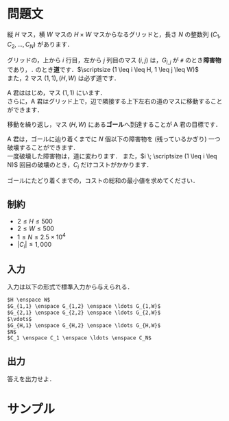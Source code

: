 問題文
=====
縦 $H$ マス，横 $W$ マスの $H \times W$ マスからなるグリッドと，長さ $N$ の整数列 $(C_1, C_2, \ldots, C_N)$ があります．

グリッドの，上から $i$ 行目，左から $j$ 列目のマス $(i,j)$ は，$G_{i,j}$ が `#` のとき**障害物**であり，`.` のとき**道**です．$\scriptsize (1 \leq i \leq H, 1 \leq j \leq W)$  
また，$2$ マス $(1,1), (H,W)$ は必ず道です．

A 君ははじめ，マス $(1,1)$ にいます．  
さらに，A 君はグリッド上で，辺で隣接する上下左右の道のマスに移動することができます．  

移動を繰り返し，マス $(H,W)$ にある**ゴール**へ到達することが A 君の目標です．  

A 君は，ゴールに辿り着くまでに $N$ 個以下の障害物を (残っているかぎり) 一つ破壊することができます．  
一度破壊した障害物は，道に変わります．
また，$i \; \scriptsize (1 \leq i \leq N)$ 回目の破壊のとき，$C_i$ だけコストがかかります．  

ゴールにたどり着くまでの，コストの総和の最小値を求めてください．

制約
-----
- $2 \leq H \leq 500$
- $2 \leq W \leq 500$
- $1 \leq N \leq 2.5 \times 10^4$
- $|C_i| \leq 1,000$

入力
-----
入力は以下の形式で標準入力から与えられる．
```md
$H \enspace W$  
$G_{1,1} \enspace G_{1,2} \enspace \ldots G_{1,W}$  
$G_{2,1} \enspace G_{2,2} \enspace \ldots G_{2,W}$  
$\vdots$  
$G_{H,1} \enspace G_{H,2} \enspace \ldots G_{H,W}$  
$N$  
$C_1 \enspace C_1 \enspace \ldots \enspace C_N$
```

出力
-----
答えを出力せよ．  

サンプル
=====
```入力例1

```
```出力例1

```
